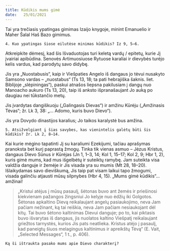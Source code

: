 ```yaml
---
title: Kūdikis mums gimė 
date:   25/01/2021
---
```


Tai yra trečiasis ypatingas gimimas Izaijo knygoje, minint Emanuelio ir Maher Šalal Haš Bazo gimimus.

`4. Kuo ypatingas šiose eilutėse minimas kūdikis? Iz 9, 5–6.`

Atkreipkite dėmesį, kad šis Išvaduotojas turi keletą vardų / epitetų, kurie Jį įvairiai apibūdina. Senovės Artimuosiuose Rytuose karaliai ir dievybės turėjo kelis vardus, kad parodytų savo didybę.

Jis yra „Nuostabusis“, kaip ir Viešpaties Angelo iš dangaus jo tėvui nusakyto Samsono vardas – „nuostabus“ (Ts 13, 18; ta pati hebrajiška šaknis. liet. Biblijoje „slėpiningas“), paskui atnašos liepsna pakilusiam į dangų nuo Manoacho aukuro (Ts 13, 20), taip iš anksto išpranašaujant Jo auką po daugiau nei tūkstančio metų.

Jis įvardytas dangiškuoju („Galingasis Dievas“) ir amžinu Kūrėju („Amžinasis Tėvas“; žr. Lk 3, 38: „... Adomo, kuris buvo Dievo“).

Jis yra Dovydo dinastijos karalius; Jo taikos karalystė bus amžina.

`5. Atsižvelgiant į šias savybes, kas vienintelis galėtų būti šis kūdikis? žr. Lk 2, 8–14.`

Kai kurie mėgino tapatinti Jį su karaliumi Ezekijumi, tačiau aprašymas pranoksta bet kurį paprastą žmogų. Tinka tik vienas asmuo – Jėzus Kristus, dangaus Dievo Sūnus ir Kūrėjas (Jn 1, 1–3, 14; Kol 1, 15–17; Kol 2, 9; Hbr 1, 2), kuris gimė mums, kad mus išgelbėtų ir suteiktų ramybę. Jam suteikta visa valdžia danguje ir žemėje ir Jis visada yra su mumis (Mt 28, 18–20). Išlaikydamas savo dieviškumą, Jis taip pat visam laikui tapo žmogumi, visada galinčiu atjausti mūsų silpnybes (Hbr 4, 15). „Mums gimė kūdikis“... amžinai!

> <p></p>
> „Kristui atėjus į mūsų pasaulį, šėtonas buvo ant žemės ir priešinosi kiekvienam pažangos žingsniui Jo kelyje nuo ėdžių iki Golgotos. Šėtonas apkaltino Dievą reikalaujant angelų pasiaukojimo, neva Jam pačiam nežinant, ką tai reiškia, neva Jam pačiam nesiaukojant dėl kitų. Tai buvo šėtono kaltinimas Dievui danguje; po to, kai piktasis buvo išvarytas iš dangaus, jis nuolatos kaltino Viešpatį reikalaujant griežtos tarnystės, kurios Jis pats neatlieka. Kristus atėjo į pasaulį, kad paneigtų šiuos melagingus kaltinimus ir apreikštų Tėvą“ (E. Vait, „Selected Messages“, 1 t., p. 406).

`Ką ši ištraukta pasako mums apie Dievo charakterį?`
